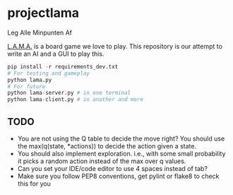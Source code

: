 # projectlama
Leg Alle Minpunten Af

[L.A.M.A.](https://boardgamegeek.com/boardgame/266083/llama) is a board game we love to play. This repository is our attempt to write an AI and a GUI to play this.

```python
pip install -r requirements_dev.txt
# For testing and gameplay
python lama.py
# For future
python lama-server.py # in one terminal
python lama-client.py # in another and more
```

## TODO
- You are not using the Q table to decide the move right? You should use the max(q(state, \*actions)) to decide the action given a state. 
- You should also implement exploration. i.e., with some small probability it picks a random action instead of the max over q values.
- Can you set your IDE/code editor to use 4 spaces instead of tab? 
- Make sure you follow PEP8 conventions, get pylint or flake8 to check this for you

